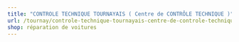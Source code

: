 ```yaml
---
title: "CONTROLE TECHNIQUE TOURNAYAIS ( Centre de CONTRÔLE TECHNIQUE )"
url: /tournay/controle-technique-tournayais-centre-de-controle-technique/
shop: réparation de voitures
---
```

